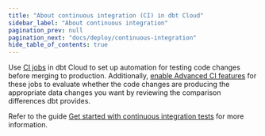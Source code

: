 ```yaml
---
title: "About continuous integration (CI) in dbt Cloud"
sidebar_label: "About continuous integration"
pagination_prev: null
pagination_next: "docs/deploy/continuous-integration"
hide_table_of_contents: true
---
```


Use [CI jobs](/docs/deploy/ci-jobs) in dbt Cloud to set up automation for testing code changes before merging to production. Additionally, [enable Advanced CI features](/docs/cloud/account-settings#account-access-to-advanced-ci-features) for these jobs to evaluate whether the code changes are producing the appropriate data changes you want by reviewing the comparison differences dbt provides.

Refer to the guide [Get started with continuous integration tests](/guides/set-up-ci?step=1) for more information.

<div className="grid--2-col" >

<Card
    title="Continuous integration"
    body="Set up CI checks to test every single change prior to deploying the code to production."
    link="/docs/deploy/continuous-integration"
    icon="dbt-bit"/>

  <Card
    title="Advanced CI"
    body="Compare the differences between what's in the production environment and the pull request before merging those changes, ensuring that you're always shipping trusted data products."
    link="/docs/deploy/advanced-ci"
    icon="dbt-bit"/>

</div><br />
